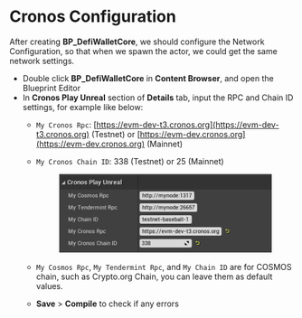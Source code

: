 # Cronos Configuration

After creating **BP\_DefiWalletCore**, we should configure the Network Configuration, so that when we spawn the actor, we could get the same network settings.

* Double click **BP\_DefiWalletCore** in **Content Browser**, and open the Blueprint Editor
* In **Cronos Play Unreal** section of **Details** tab, input the RPC and Chain ID settings, for example like below:
  * `My Cronos Rpc`: [https://evm-dev-t3.cronos.org](https://evm-dev-t3.cronos.org) (Testnet) or [https://evm-dev.cronos.org](https://evm-dev.cronos.org) (Mainnet)
  *   `My Cronos Chain ID`: 338 (Testnet) or 25 (Mainnet)



      <figure><img src="../../../.gitbook/assets/image (10) (2).png" alt=""><figcaption></figcaption></figure>
  * `My Cosmos Rpc`, `My Tendermint Rpc`, and `My Chain ID` are for COSMOS chain, such as Crypto.org Chain, you can leave them as default values.
  * **Save** > **Compile** to check if any errors
